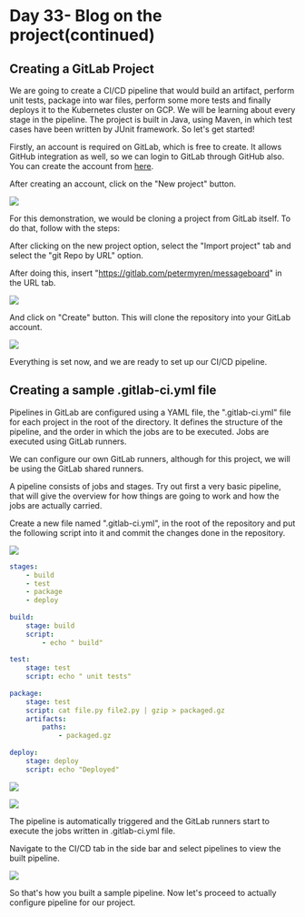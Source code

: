 # Day 33- Blog on the project(continued)

## Creating a GitLab Project 

We are going to create a CI/CD pipeline that would build an artifact, perform unit tests, package into war files, perform some more tests and finally deploys it to the Kubernetes cluster on GCP. We will be learning about every stage in the pipeline. The project is built in Java, using Maven, in which test cases have been written by JUnit framework. So let's get started!

Firstly, an account is required on GitLab, which is free to create. It allows GitHub integration as well, so we can login to GitLab through GitHub also. You can create the account from [here](https://gitlab.com/users/sign_in).

After creating an account, click on the "New project" button.

![](images/Screenshot%20(1137).png)

For this demonstration, we would be cloning a project from GitLab itself. To do that, follow with the steps:

After clicking on the new project option, select the "Import project" tab and select the "git Repo by URL" option.

After doing this, insert "https://gitlab.com/petermyren/messageboard" in the URL tab.

![](images/Screenshot%20(1138).png)

And click on "Create" button. This will clone the repository into your GitLab account.

![](images/Screenshot%20(1139).png)

Everything is set now, and we are ready to set up our CI/CD pipeline.

## Creating a sample .gitlab-ci.yml file

Pipelines in GitLab are configured using a YAML file, the ".gitlab-ci.yml" file for each project in the root of the directory. It defines the structure of the pipeline, and the order in which the jobs are to be executed. Jobs are executed using GitLab runners. 

We can configure our own GitLab runners, although for this project, we will be using the GitLab shared runners. 

A pipeline consists of jobs and stages. Try out first a very basic pipeline, that will give the overview for how things are going to work and how the jobs are actually carried.

Create a new file named ".gitlab-ci.yml", in the root of the repository and put the following script into it and commit the changes done in the repository.

![](images/Screenshot%20(1143).png)

```yaml
stages: 
    - build
    - test
    - package
    - deploy
    
build:
    stage: build
    script: 
        - echo " build"
    
test:
    stage: test
    script: echo " unit tests"
    
package:
    stage: test
    script: cat file.py file2.py | gzip > packaged.gz
    artifacts:
        paths:
            - packaged.gz
    
deploy:
    stage: deploy
    script: echo "Deployed"
```

![](images/Screenshot%20(1144).png)

![](images/Screenshot%20(1145).png)

The pipeline is automatically triggered and the GitLab runners start to execute the jobs written in .gitlab-ci.yml file.

Navigate to the CI/CD tab in the side bar and select pipelines to view the built pipeline.

![](images/Screenshot%20(1146).png)

So that's how you built a sample pipeline. Now let's proceed to actually configure pipeline for our project.



